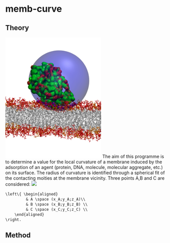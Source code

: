 # memb-curve

## Theory
<img src="images/sphere.jpg" alt="" width="300">
The aim of this programme is to determine a value for the local curvature of a membrane induced by the adsorption of an agent (protein, DNA, molecule, molecular aggregate, etc.) on its surface. The radius of curvature is identified through a spherical fit of the contacting moities at the membrane vicinity.
Three points A,B and C are considered:
<img src="https://latex.codecogs.com/svg.latex?\Large&space;\left\{ \begin{aligned} & A \space (x_A;y_A;z_A)\\ & B \space (x_B;y_B;z_B) \\ & C \space (x_C;y_C;z_C) \\ \end{aligned} \right" />

```
\left\{ \begin{aligned}
         & A \space (x_A;y_A;z_A)\\
         & B \space (x_B;y_B;z_B) \\
         & C \space (x_C;y_C;z_C) \\
    \end{aligned}
\right.
```


## Method

